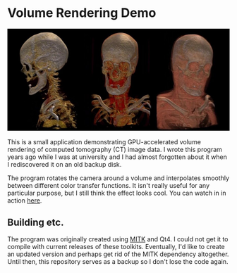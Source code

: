 Volume Rendering Demo
=====================

![Example images](/images/preview.jpg?raw=true)

This is a small application demonstrating GPU-accelerated volume rendering of
computed tomography (CT) image data. I wrote this program years ago while I was
at university and I had almost forgotten about it when I rediscovered it on an
old backup disk.

The program rotates the camera around a volume and interpolates smoothly between
different color transfer functions. It isn't really useful for any particular
purpose, but I still think the effect looks cool. You can watch in in action
[here](https://versiotech.com/shared/VolumeRenderingDemo.mp4).

Building etc.
-------------

The program was originally created using [MITK](https://mitk.org/) and Qt4. I
could not get it to compile with current releases of these toolkits. Eventually,
I'd like to create an updated version and perhaps get rid of the MITK dependency
altogether. Until then, this repository serves as a backup so I don't lose the
code again.